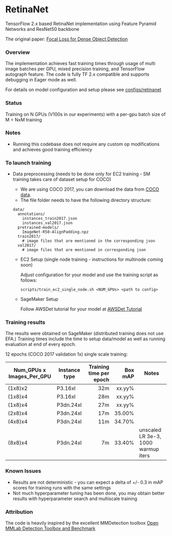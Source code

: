 # RetinaNet

TensorFlow 2.x based RetinaNet implementation using Feature Pyramid Networks and ResNet50 backbone

The original paper: [Focal Loss for Dense Object Detection](https://arxiv.org/abs/1708.02002)

### Overview

The implementation achieves fast training times through usage of multi image batches per GPU, mixed precision training, and TensorFlow autograph feature. The code is fully TF 2.x compatible and supports debugging in Eager mode as well.

For details on model configuration and setup please see [configs/retinanet](../configs/retinanet)

### Status

Training on N GPUs (V100s in our experiments) with a per-gpu batch size of M = NxM training


### Notes

- Running this codebase does not require any custom op modifications and achieves good training efficiency

### To launch training

- Data preprocessing (needs to be done only for EC2 training - SM training takes care of dataset setup for COCO)
  - We are using COCO 2017, you can download the data from [COCO data](http://cocodataset.org/#download).
  - The file folder needs to have the following directory structure:
  ```
  data/
    annotations/
      instances_train2017.json
      instances_val2017.json
    pretrained-models/
      ImageNet-R50-AlignPadding.npz
    train2017/
      # image files that are mentioned in the corresponding json
    val2017/
      # image files that are mentioned in corresponding json
  ```
  
  
  - EC2 Setup (single node training - instructions for multinode coming soon)
  
    Adjust configuration for your model and use the training script as follows:
      ```
      scripts/train_ec2_single_node.sh <NUM_GPUs> <path to config>
      ```


  - SageMaker Setup

    Follow AWSDet tutorial for your model at [AWSDet Tutorial](../tutorial/awsdet/Tutorial.ipynb)
  
  
### Training results

The results were obtained on SageMaker (distributed training does not use EFA.) Training times include the time to setup data/model as well as running evaluation at end of every epoch.

12 epochs (COCO 2017 validation 1x) single scale training:

| Num_GPUs x Images_Per_GPU | Instance type | Training time per epoch | Box mAP | Notes |
| ------------------------- | ------------- | ------------: | ------: | ----- |
| (1x8)x2 | P3.16xl | 32m | xx.yy% |  |
| (1x8)x4 | P3.16xl | 28m | xx.yy% |  |
| (1x8)x4 | P3dn.24xl | 27m | xx.yy% |  |
| (2x8)x4 | P3dn.24xl | 17m | 35.00% |  |
| (4x8)x4 | P3dn.24xl | 11m | 34.70% |  |
| (8x8)x4 | P3dn.24xl | 7m | 33.40% | unscaled LR 3e-3, 1000 warmup iters |


### Known Issues
- Results are not deterministic - you can expect a delta of +/- 0.3 in mAP scores for training runs with the same settings
- Not much hyperparameter tuning has been done, you may obtain better results with hyperparameter search and multiscale training


### Attribution

The code is heavily inspired by the excellent MMDetection toolbox [Open MMLab Detection Toolbox and Benchmark](https://github.com/open-mmlab/mmdetection)
